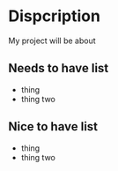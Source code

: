 # Dispcription

My project will be about

## Needs to have list
- thing
- thing two

## Nice to have list
- thing
- thing two
